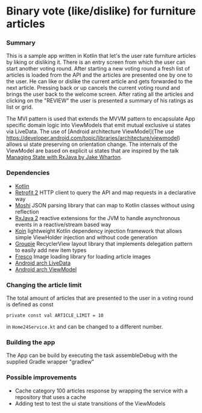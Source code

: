 # Binary vote (like/dislike) for furniture articles
### Summary
This is a sample app written in Kotlin that let's the user rate furniture articles by liking or disliking it.
There is an entry screen from which the user can start another voting round. After starting a new voting round a fresh list of articles is loaded from the API and the articles are presented one by one to the user. He can like or dislike the current article and gets forwarded to the next article. Pressing back or up cancels the current voting round and brings the user back to the welcome screen. After rating all the articles and clicking on the "REVIEW" the user is presented a summary of his ratings as list or grid.

The MVI pattern is used that extends the MVVM pattern to encapsulate App specific domain logic into ViewModels that emit mutual exclusive ui states via LiveData.
The use of [Android architecture ViewModel](The use https://developer.android.com/topic/libraries/architecture/viewmodel) allows ui state preserving on orientation change.
The internals of the ViewModel are based on explicit ui states that are inspired by the talk [Managing State with RxJava by Jake Wharton](https://www.youtube.com/watch?v=0IKHxjkgop4).

### Dependencies
* [Kotlin](https://developer.android.com/kotlin)
* [Retrofit 2](http://square.github.io/retrofit) HTTP client to query the API and map requests in a declarative way
* [Moshi](https://github.com/square/moshi) JSON parsing library that can map to Kotlin classes without using reflection
* [RxJava 2](https://github.com/ReactiveX/RxJava) reactive extensions for the JVM to handle asynchronous events in a reactive/stream based way  
* [Koin](https://insert-koin.io/) lightweight Kotlin dependency injection framework that allows simple ViewHolder injection and without code generation
* [Groupie](https://github.com/lisawray/groupie) RecyclerView layout library that implements delegation pattern to easily add new item types   
* [Fresco](http://frescolib.org) Image loading library for loading article images
* [Android arch LiveData](https://developer.android.com/topic/libraries/architecture/livedata)
* [Android arch ViewModel](https://developer.android.com/topic/libraries/architecture/viewmodel)

### Changing the article limit
The total amount of articles that are presented to the user in a voting round is defined as const
```
private const val ARTICLE_LIMIT = 10
```
in `Home24Service.kt` and can be changed to a different number.
### Building the app
The App can be build by executing the task assembleDebug with the supplied Gradle wrapper "gradlew" 

### Possible improvements
* Cache category 100 articles response by wrapping the service with a repository that uses a cache
* Adding test to test the ui state transitions of the ViewModels